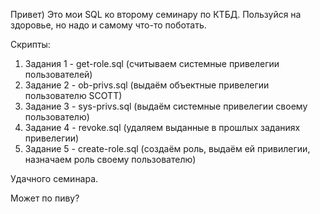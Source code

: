 Привет) 
Это мои SQL ко второму семинару по КТБД.
Пользуйся на здоровье, но надо и самому что-то поботать.

Скрипты:
1) Задания 1 - get-role.sql (считываем системные привелегии пользователей)
2) Задание 2 - ob-privs.sql (выдаём объектные привелегии пользователю SCOTT)
3) Задание 3 - sys-privs.sql (выдаём системные привелегии своему пользователю)
4) Задание 4 - revoke.sql (удаляем выданные в прошлых заданиях привелегии)
5) Задание 5 - create-role.sql (создаём роль, выдаём ей привилегии, назначаем роль своему пользователю)

Удачного семинара.

Может по пиву?